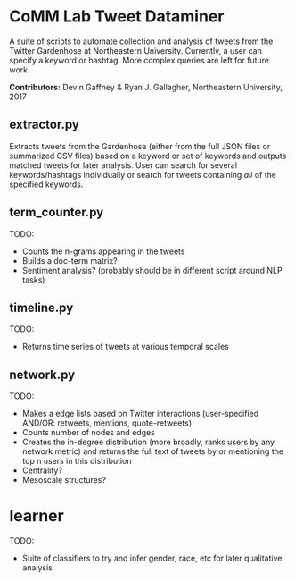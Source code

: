 # CoMM Lab Tweet Dataminer
A suite of scripts to automate collection and analysis of tweets from the Twitter Gardenhose at Northeastern University. Currently, a user can specify a keyword or hashtag. More complex queries are left for future work.

**Contributors:** Devin Gaffney & Ryan J. Gallagher, Northeastern University, 2017


## extractor.py
Extracts tweets from the Gardenhose (either from the full JSON files or
summarized CSV files) based on a keyword or set of keywords and outputs matched
tweets for later analysis. User can search for several keywords/hashtags
individually or search for tweets containing *all* of the specified keywords.

## term_counter.py
TODO:
- Counts the n-grams appearing in the tweets
- Builds a doc-term matrix?
- Sentiment analysis? (probably should be in different script around NLP tasks)

## timeline.py
TODO:
- Returns time series of tweets at various temporal scales

## network.py
TODO:
- Makes a edge lists based on Twitter interactions (user-specified AND/OR: retweets, mentions, quote-retweets)
- Counts number of nodes and edges
- Creates the in-degree distribution (more broadly, ranks users by any network metric) and returns the full text of tweets by or mentioning the top n users in this distribution
- Centrality?
- Mesoscale structures?

# learner
TODO:
- Suite of classifiers to try and infer gender, race, etc for later qualitative analysis
